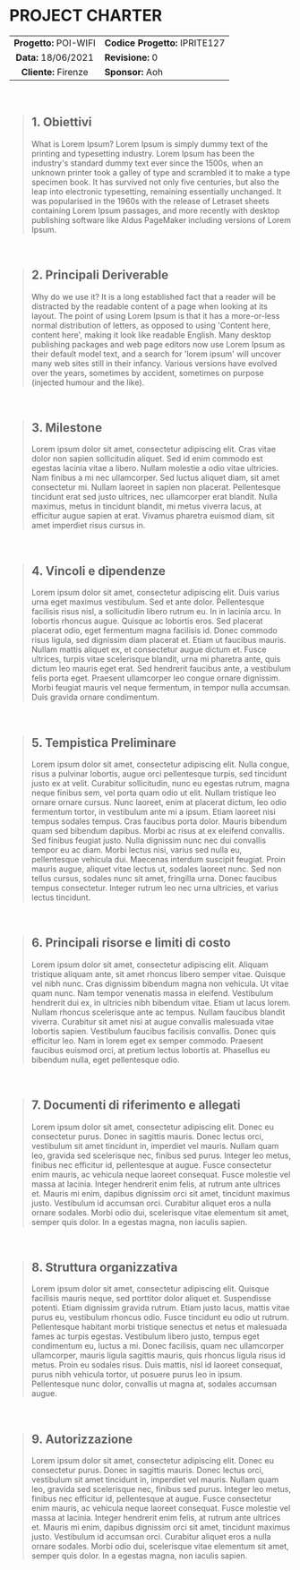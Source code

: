 # PROJECT CHARTER

|  |  |
|:--------:|-----------------|
| **Progetto:** POI-WIFI | **Codice Progetto:** IPRITE127 |
| **Data:** 18/06/2021 | **Revisione:** 0 |
| **Cliente:** Firenze | **Sponsor:** Aoh |

<br>


>## 1.  Obiettivi
>What is Lorem Ipsum?
Lorem Ipsum is simply dummy text of the printing and typesetting industry. Lorem Ipsum has been the industry's standard dummy text ever since the 1500s, when an unknown printer took a galley of type and scrambled it to make a type specimen book. It has survived not only five centuries, but also the leap into electronic typesetting, remaining essentially unchanged. It was popularised in the 1960s with the release of Letraset sheets containing Lorem Ipsum passages, and more recently with desktop publishing software like Aldus PageMaker including versions of Lorem Ipsum.
<p>&nbsp;</p>

>## 2.  Principali Deriverable
>Why do we use it?
It is a long established fact that a reader will be distracted by the readable content of a page when looking at its layout. The point of using Lorem Ipsum is that it has a more-or-less normal distribution of letters, as opposed to using 'Content here, content here', making it look like readable English. Many desktop publishing packages and web page editors now use Lorem Ipsum as their default model text, and a search for 'lorem ipsum' will uncover many web sites still in their infancy. Various versions have evolved over the years, sometimes by accident, sometimes on purpose (injected humour and the like).
<p>&nbsp;</p>

>## 3.  Milestone
>Lorem ipsum dolor sit amet, consectetur adipiscing elit. Cras vitae dolor non sapien sollicitudin aliquet. Sed id enim commodo est egestas lacinia vitae a libero. Nullam molestie a odio vitae ultricies. Nam finibus a mi nec ullamcorper. Sed luctus aliquet diam, sit amet consectetur mi. Nullam laoreet in sapien non placerat. Pellentesque tincidunt erat sed justo ultrices, nec ullamcorper erat blandit. Nulla maximus, metus in tincidunt blandit, mi metus viverra lacus, at efficitur augue sapien at erat. Vivamus pharetra euismod diam, sit amet imperdiet risus cursus in.
<p>&nbsp;</p>

>## 4.  Vincoli e dipendenze
>Lorem ipsum dolor sit amet, consectetur adipiscing elit. Duis varius urna eget maximus vestibulum. Sed et ante dolor. Pellentesque facilisis risus nisl, a sollicitudin libero rutrum eu. In in lacinia arcu. In lobortis rhoncus augue. Quisque ac lobortis eros. Sed placerat placerat odio, eget fermentum magna facilisis id. Donec commodo risus ligula, sed dignissim diam placerat et. Etiam ut faucibus mauris. Nullam mattis aliquet ex, et consectetur augue dictum et. Fusce ultrices, turpis vitae scelerisque blandit, urna mi pharetra ante, quis dictum leo mauris eget erat. Sed hendrerit faucibus ante, a vestibulum felis porta eget. Praesent ullamcorper leo congue ornare dignissim. Morbi feugiat mauris vel neque fermentum, in tempor nulla accumsan. Duis gravida ornare condimentum.
<p>&nbsp;</p>

>## 5.  Tempistica Preliminare
>Lorem ipsum dolor sit amet, consectetur adipiscing elit. Nulla congue, risus a pulvinar lobortis, augue orci pellentesque turpis, sed tincidunt justo ex at velit. Curabitur sollicitudin, nunc eu egestas rutrum, magna neque finibus sem, vel porta quam odio ut elit. Nullam tristique leo ornare ornare cursus. Nunc laoreet, enim at placerat dictum, leo odio fermentum tortor, in vestibulum ante mi a ipsum. Etiam laoreet nisi tempus sodales tempus. Cras faucibus porta dolor. Mauris bibendum quam sed bibendum dapibus. Morbi ac risus at ex eleifend convallis. Sed finibus feugiat justo. Nulla dignissim nunc nec dui convallis tempor eu ac diam. Morbi lectus nisi, varius sed nulla eu, pellentesque vehicula dui. Maecenas interdum suscipit feugiat. Proin mauris augue, aliquet vitae lectus ut, sodales laoreet nunc. Sed non tellus cursus, sodales nunc sit amet, fringilla urna. Donec faucibus tempus consectetur. Integer rutrum leo nec urna ultricies, et varius lectus tincidunt.
<p>&nbsp;</p>

>## 6.  Principali risorse e limiti di costo
>Lorem ipsum dolor sit amet, consectetur adipiscing elit. Aliquam tristique aliquam ante, sit amet rhoncus libero semper vitae. Quisque vel nibh nunc. Cras dignissim bibendum magna non vehicula. Ut vitae quam nunc. Nam tempor venenatis massa in eleifend. Vestibulum hendrerit dui ex, in ultricies nibh bibendum vitae. Etiam ut lacus lorem. Nullam rhoncus scelerisque ante ac tempus. Nullam faucibus blandit viverra. Curabitur sit amet nisi at augue convallis malesuada vitae lobortis sapien. Vestibulum faucibus facilisis convallis. Donec quis efficitur leo. Nam in lorem eget ex semper commodo. Praesent faucibus euismod orci, at pretium lectus lobortis at. Phasellus eu bibendum nulla, eget pellentesque odio.
<p>&nbsp;</p>

>## 7.  Documenti di riferimento e allegati
>Lorem ipsum dolor sit amet, consectetur adipiscing elit. Donec eu consectetur purus. Donec in sagittis mauris. Donec lectus orci, vestibulum sit amet tincidunt in, imperdiet vel mauris. Nullam quam leo, gravida sed scelerisque nec, finibus sed purus. Integer leo metus, finibus nec efficitur id, pellentesque at augue. Fusce consectetur enim mauris, ac vehicula neque laoreet consequat. Fusce molestie vel massa at lacinia. Integer hendrerit enim felis, at rutrum ante ultrices et. Mauris mi enim, dapibus dignissim orci sit amet, tincidunt maximus justo. Vestibulum id accumsan orci. Curabitur aliquet eros a nulla ornare sodales. Morbi odio dui, scelerisque vitae elementum sit amet, semper quis dolor. In a egestas magna, non iaculis sapien.
<p>&nbsp;</p>

>## 8.  Struttura organizzativa
>Lorem ipsum dolor sit amet, consectetur adipiscing elit. Quisque facilisis mauris neque, sed porttitor dolor aliquet et. Suspendisse potenti. Etiam dignissim gravida rutrum. Etiam justo lacus, mattis vitae purus eu, vestibulum rhoncus odio. Fusce tincidunt eu odio ut rutrum. Pellentesque habitant morbi tristique senectus et netus et malesuada fames ac turpis egestas. Vestibulum libero justo, tempus eget condimentum eu, luctus a mi. Donec facilisis, quam nec ullamcorper ullamcorper, mauris ligula sagittis mauris, quis rhoncus ligula risus id metus. Proin eu sodales risus. Duis mattis, nisl id laoreet consequat, purus nibh vehicula tortor, ut posuere purus leo in ipsum. Pellentesque nunc dolor, convallis ut magna at, sodales accumsan augue.
<p>&nbsp;</p>

>## 9.  Autorizzazione
>Lorem ipsum dolor sit amet, consectetur adipiscing elit. Donec eu consectetur purus. Donec in sagittis mauris. Donec lectus orci, vestibulum sit amet tincidunt in, imperdiet vel mauris. Nullam quam leo, gravida sed scelerisque nec, finibus sed purus. Integer leo metus, finibus nec efficitur id, pellentesque at augue. Fusce consectetur enim mauris, ac vehicula neque laoreet consequat. Fusce molestie vel massa at lacinia. Integer hendrerit enim felis, at rutrum ante ultrices et. Mauris mi enim, dapibus dignissim orci sit amet, tincidunt maximus justo. Vestibulum id accumsan orci. Curabitur aliquet eros a nulla ornare sodales. Morbi odio dui, scelerisque vitae elementum sit amet, semper quis dolor. In a egestas magna, non iaculis sapien.
<p>&nbsp;</p>